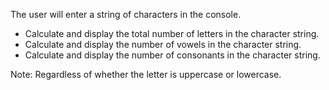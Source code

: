The user will enter a string of characters in the console.
* Calculate and display the total number of letters in the character string.
* Calculate and display the number of vowels in the character string.
* Calculate and display the number of consonants in the character string.

Note: Regardless of whether the letter is uppercase or lowercase.
